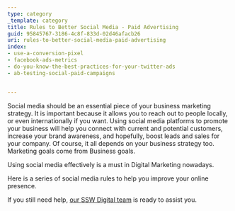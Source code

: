 ```yaml
---
type: category
_template: category
title: Rules to Better Social Media - Paid Advertising
guid: 95845767-3186-4c8f-833d-02d46afacb26
uri: rules-to-better-social-media-paid-advertising
index:
- use-a-conversion-pixel
- facebook-ads-metrics
- do-you-know-the-best-practices-for-your-twitter-ads
- ab-testing-social-paid-campaigns


---
```


Social media should be an essential piece of your business marketing strategy. It is important because it allows you to reach out to people locally, or even internationally if you want. Using social media platforms to promote your business will help you connect with current and potential customers, increase your brand awareness, and hopefully, boost leads and sales for your company. Of course, it all depends on your business strategy too. Marketing goals come from Business goals.

Using social media effectively is a must in Digital Marketing nowadays.

Here is a series of social media rules to help you improve your online presence.

If you still need help, [our SSW Digital team](https://sswdigital.com) is ready to assist you.

